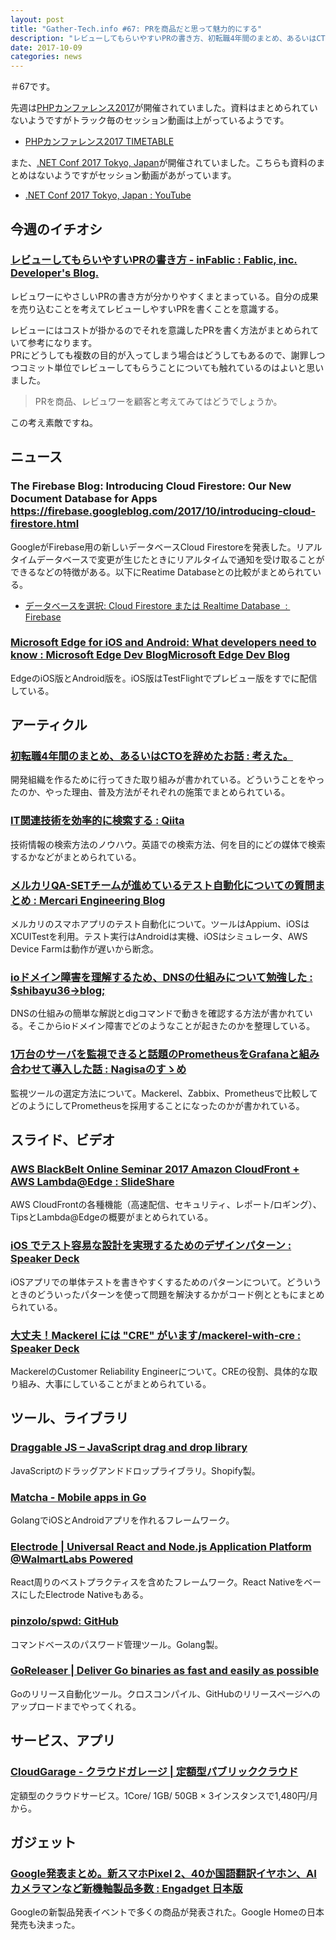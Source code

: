 ```yaml
---
layout: post
title: "Gather-Tech.info #67: PRを商品だと思って魅力的にする"
description: "レビューしてもらいやすいPRの書き方、初転職4年間のまとめ、あるいはCTOを辞めたお話 など"
date: 2017-10-09
categories: news
---
```


＃67です。

先週は[PHPカンファレンス2017](http://phpcon.php.gr.jp/2017/)が開催されていました。資料はまとめられていないようですがトラック毎のセッション動画は上がっているようです。

- [PHPカンファレンス2017 TIMETABLE](http://phpcon.php.gr.jp/2017/#timetable)

また、[.NET Conf 2017 Tokyo, Japan](https://csugjp.connpass.com/event/66004/)が開催されていました。こちらも資料のまとめはないようですがセッション動画があがっています。

- [.NET Conf 2017 Tokyo, Japan : YouTube](https://www.youtube.com/playlist?list=PLVYMbie0imDRm-GXGVW5FMAAO5e-TnR1k)

## 今週のイチオシ

### [レビューしてもらいやすいPRの書き方 - inFablic : Fablic, inc. Developer's Blog.](http://in.fablic.co.jp/entry/2017/10/05/090000)

レビュワーにやさしいPRの書き方が分かりやすくまとまっている。自分の成果を売り込むことを考えてレビューしやすいPRを書くことを意識する。

レビューにはコストが掛かるのでそれを意識したPRを書く方法がまとめられていて参考になります。  
PRにどうしても複数の目的が入ってしまう場合はどうしてもあるので、謝罪しつつコミット単位でレビューしてもらうことについても触れているのはよいと思いました。

> PRを商品、レビュワーを顧客と考えてみてはどうでしょうか。

この考え素敵ですね。

## ニュース

### The Firebase Blog: Introducing Cloud Firestore: Our New Document Database for Apps https://firebase.googleblog.com/2017/10/introducing-cloud-firestore.html

GoogleがFirebase用の新しいデータベースCloud Firestoreを発表した。リアルタイムデータベースで変更が生じたときにリアルタイムで通知を受け取ることができるなどの特徴がある。以下にReatime Databaseとの比較がまとめられている。

- [データベースを選択: Cloud Firestore または Realtime Database  :  Firebase](https://firebase.google.com/docs/firestore/rtdb-vs-firestore)

### [Microsoft Edge for iOS and Android: What developers need to know : Microsoft Edge Dev BlogMicrosoft Edge Dev Blog](https://blogs.windows.com/msedgedev/2017/10/05/microsoft-edge-ios-android-developer/#5Q8ySVpKSppL4KvF.97)

EdgeのiOS版とAndroid版を。iOS版はTestFlightでプレビュー版をすでに配信している。

## アーティクル

### [初転職4年間のまとめ、あるいはCTOを辞めたお話 : 考えた。](http://sugitani.hatenablog.com/entry/2017/10/01/122714)

開発組織を作るために行ってきた取り組みが書かれている。どういうことをやったのか、やった理由、普及方法がそれぞれの施策でまとめられている。

### [IT関連技術を効率的に検索する : Qiita](https://qiita.com/yoichiwo7/items/9a38ef1c5ab41b163cf1)

技術情報の検索方法のノウハウ。英語での検索方法、何を目的にどの媒体で検索するかなどがまとめられている。

### [メルカリQA-SETチームが進めているテスト自動化についての質問まとめ : Mercari Engineering Blog](http://tech.mercari.com/entry/2017/10/03/093955)

メルカリのスマホアプリのテスト自動化について。ツールはAppium、iOSはXCUITestを利用。テスト実行はAndroidは実機、iOSはシミュレータ、AWS Device Farmは動作が遅いから断念。

### [ioドメイン障害を理解するため、DNSの仕組みについて勉強した : $shibayu36->blog;](http://blog.shibayu36.org/entry/2017/10/03/193000)

DNSの仕組みの簡単な解説とdigコマンドで動きを確認する方法が書かれている。そこからioドメイン障害でどのようなことが起きたのかを整理している。

### [1万台のサーバを監視できると話題のPrometheusをGrafanaと組み合わせて導入した話 : Nagisaのすゝめ](https://blog.nagisa-inc.jp/archives/1405)

監視ツールの選定方法について。Mackerel、Zabbix、Prometheusで比較してどのようにしてPrometheusを採用することになったのかが書かれている。

## スライド、ビデオ

### [AWS BlackBelt Online Seminar 2017 Amazon CloudFront + AWS Lambda@Edge : SlideShare](https://www.slideshare.net/AmazonWebServicesJapan/aws-blackbelt-online-seminar-2017-amazon-cloudfront-aws-lambdaedge)

AWS CloudFrontの各種機能（高速配信、セキュリティ、レポート/ロギング）、TipsとLambda@Edgeの概要がまとめられている。

### [iOS でテスト容易な設計を実現するためのデザインパターン : Speaker Deck](https://speakerdeck.com/orgachem/ios-detesutorong-yi-nashe-ji-wo-shi-xian-surutamefalsedezainpatan)

iOSアプリでの単体テストを書きやすくするためのパターンについて。どういうときのどういったパターンを使って問題を解決するかがコード例とともにまとめられている。

### [大丈夫！Mackerel には "CRE" がいます/mackerel-with-cre : Speaker Deck](https://speakerdeck.com/daisukeinoue/mackerel-with-cre)

MackerelのCustomer Reliability Engineerについて。CREの役割、具体的な取り組み、大事にしていることがまとめられている。

## ツール、ライブラリ

### [Draggable JS – JavaScript drag and drop library](https://shopify.github.io/draggable/)

JavaScriptのドラッグアンドドロップライブラリ。Shopify製。

### [Matcha - Mobile apps in Go](https://gomatcha.io/)

GolangでiOSとAndroidアプリを作れるフレームワーク。

### [Electrode | Universal React and Node.js Application Platform @WalmartLabs Powered](http://www.electrode.io/)

React周りのベストプラクティスを含めたフレームワーク。React NativeをベースにしたElectrode Nativeもある。

### [pinzolo/spwd: GitHub](https://github.com/pinzolo/spwd)

コマンドベースのパスワード管理ツール。Golang製。

### [GoReleaser | Deliver Go binaries as fast and easily as possible](https://goreleaser.com/)

Goのリリース自動化ツール。クロスコンパイル、GitHubのリリースページへのアップロードまでやってくれる。

## サービス、アプリ

### [CloudGarage - クラウドガレージ | 定額型パブリッククラウド](https://cloudgarage.jp/)

定額型のクラウドサービス。1Core/ 1GB/ 50GB × 3インスタンスで1,480円/月から。

## ガジェット

### [Google発表まとめ。新スマホPixel 2、40か国語翻訳イヤホン、AIカメラマンなど新機軸製品多数 : Engadget 日本版](http://japanese.engadget.com/2017/10/04/google-pixel-2-40-ai/)

Googleの新製品発表イベントで多くの商品が発表された。Google Homeの日本発売も決まった。
